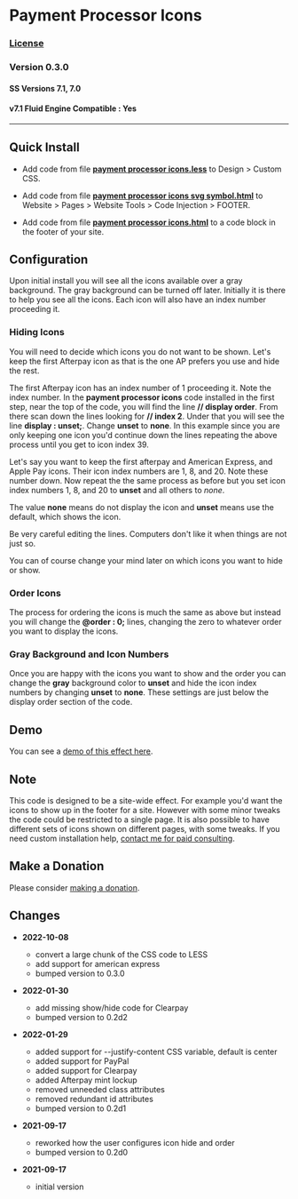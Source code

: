 # Payment Processor Icons

### [License][99]

### Version 0.3.0

#### SS Versions 7.1, 7.0

#### v7.1 Fluid Engine Compatible : Yes

---

## Quick Install

* Add code from file **[payment processor icons.less][1]** to Design > Custom
  CSS.
  
* Add code from file **[payment processor icons svg symbol.html][2]** to
  Website > Pages > Website Tools > Code Injection > FOOTER.
  
* Add code from file **[payment processor icons.html][3]** to a code block in
  the footer of your site.

## Configuration

Upon initial install you will see all the icons available over a gray
background. The gray background can be turned off later. Initially it is there
to help you see all the icons. Each icon will also have an index number
proceeding it.

### Hiding Icons

You will need to decide which icons you do not want to be shown. Let's keep the
first Afterpay icon as that is the one AP prefers you use and hide the rest.

The first Afterpay icon has an index number of 1 proceeding it. Note the index
number. In the **payment processor icons** code installed in the first step,
near the top of the code, you will find the line **// display order**. From
there scan down the lines looking for **// index 2**. Under that you will see
the line **display : unset;**. Change **unset** to **none**. In this example
since you are only keeping one icon you'd continue down the lines repeating the
above process until you get to icon index 39.

Let's say you want to keep the first afterpay and American Express, and Apple
Pay icons. Their icon index numbers are 1, 8, and 20. Note these number down.
Now repeat the the same process as before but you set icon index numbers 1, 8,
and 20 to **unset** and all others to *none*.

The value **none** means do not display the icon and **unset** means use the
default, which shows the icon.

Be very careful editing the lines. Computers don't like it when things are not
just so.

You can of course change your mind later on which icons you want to hide or
show.

### Order Icons

The process for ordering the icons is much the same as above but instead you
will change the **@order : 0;** lines, changing the zero to whatever order you
want to display the icons.

### Gray Background and Icon Numbers

Once you are happy with the icons you want to show and the order you can change
the **gray** background color to **unset** and hide the icon index numbers by
changing **unset** to **none**. These settings are just below the display order
section of the code.

## Demo

You can see a [demo of this effect here][4].

## Note

This code is designed to be a site-wide effect. For example you'd want the icons
to show up in the footer for a site. However with some minor tweaks the code
could be restricted to a single page. It is also possible to have different sets
of icons shown on different pages, with some tweaks. If you need custom
installation help, [contact me for paid consulting][5].

## Make a Donation

Please consider [making a donation][6].

## Changes

* **2022-10-08**

  * convert a large chunk of the CSS code to LESS
  * add support for american express
  * bumped version to 0.3.0
  
* **2022-01-30**

  * add missing show/hide code for Clearpay
  * bumped version to 0.2d2
  
* **2022-01-29**

  * added support for --justify-content CSS variable, default is center
  * added support for PayPal
  * added support for Clearpay
  * added Afterpay mint lockup
  * removed unneeded class attributes
  * removed redundant id attributes
  * bumped version to 0.2d1
  
* **2021-09-17**

  * reworked how the user configures icon hide and order
  * bumped version to 0.2d0
  
* **2021-09-17**

  * initial version

[1]: payment%20processor%20icons.less#L1
[2]: payment%20processor%20icons%20svg%20symbol.html#L1
[3]: payment%20processor%20icons.html#L1
[4]: https://toms-web-consulting-demos.squarespace.com/payment-processor-icons?password=twcdemos
[5]: http://www.tomsWeb.consulting/contact.html
[6]: https://github.com/tomsWebConsulting/twcsl#make-a-donation
[99]: https://github.com/tomsWebConsulting/twcsl/blob/main/LICENSE.txt#L1
